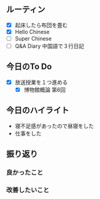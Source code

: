 ## ルーティン
- [x] 起床したら布団を畳む
- [x] Hello Chinese
- [ ] Super Chinese
- [ ] Q&A Diary 中国語で３行日記
## 今日のTo Do
- [x] 放送授業を１つ進める
	- [x] 博物館概論 第6回
## 今日のハイライト
- 寝不足感があったので昼寝をした
- 仕事をした
## 振り返り
### 良かったこと
### 改善したいこと
